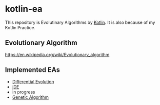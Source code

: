 # kotlin-ea
This repository is Evolutinary Algorithms by [Kotlin](http://kotlinlang.org/).
It is also because of my Kotlin Practice.

## Evolutionary Algorithm
https://en.wikipedia.org/wiki/Evolutionary_algorithm

## Implemented EAs
 * [Differential Evolution](http://sci2s.ugr.es/docencia/sf1/StornPrice97.pdf)
 * [jDE](http://natcomp.liacs.nl/SWI/papers/Differential%20Evolution/Self-Adapting%20Control%20Parameters%20in%20Differential.pdf)
  * in progress
 * [Genetic Algorithm](http://deepblue.lib.umich.edu/bitstream/handle/2027.42/46947/10994_2005_Article_422926.pdf)
